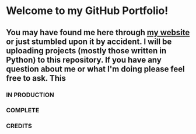 # Welcome to my GitHub Portfolio!

## You may have found me here through [my website](https://www.markminchoff.com/) or just stumbled upon it by accident. I will be uploading projects (mostly those written in Python) to this repository. If you have any question about me or what I'm doing please feel free to ask. This 

### IN PRODUCTION

### COMPLETE

### CREDITS
